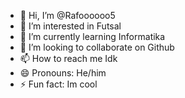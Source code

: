 - 👋 Hi, I’m @Rafoooooo5
- 👀 I’m interested in Futsal
- 🌱 I’m currently learning Informatika
- 💞️ I’m looking to collaborate on Github
- 📫 How to reach me Idk
- 😄 Pronouns: He/him
- ⚡ Fun fact: Im cool

<!---
Rafoooooo5/Rafoooooo5 is a ✨ special ✨ repository because its `README.md` (this file) appears on your GitHub profile.
You can click the Preview link to take a look at your changes.
--->

